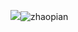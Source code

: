 ![](zhaopian.png)![zhaopian](https://user-images.githubusercontent.com/82360305/115326522-fbc8d300-a1bf-11eb-90e6-5d7caada03f5.png)
